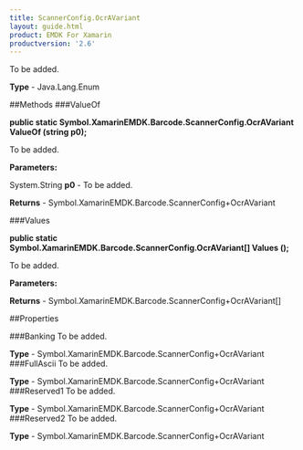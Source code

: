 ```yaml
---
title: ScannerConfig.OcrAVariant
layout: guide.html
product: EMDK For Xamarin 
productversion: '2.6' 
---
```

To be added.

**Type** - Java.Lang.Enum

##Methods
###ValueOf

**public static Symbol.XamarinEMDK.Barcode.ScannerConfig.OcrAVariant ValueOf (string p0);**

To be added.

**Parameters:**

System.String **p0**  - To be added.

**Returns** - Symbol.XamarinEMDK.Barcode.ScannerConfig+OcrAVariant

###Values

**public static Symbol.XamarinEMDK.Barcode.ScannerConfig.OcrAVariant[] Values ();**

To be added.

**Parameters:**

**Returns** - Symbol.XamarinEMDK.Barcode.ScannerConfig+OcrAVariant[]

##Properties

###Banking
To be added.

**Type** - Symbol.XamarinEMDK.Barcode.ScannerConfig+OcrAVariant
###FullAscii
To be added.

**Type** - Symbol.XamarinEMDK.Barcode.ScannerConfig+OcrAVariant
###Reserved1
To be added.

**Type** - Symbol.XamarinEMDK.Barcode.ScannerConfig+OcrAVariant
###Reserved2
To be added.

**Type** - Symbol.XamarinEMDK.Barcode.ScannerConfig+OcrAVariant
